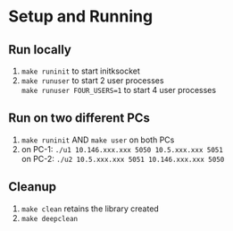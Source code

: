 # Setup and Running

## Run locally

1. `make runinit` to start initksocket
2. `make runuser` to start 2 user processes \
    `make runuser FOUR_USERS=1` to start 4 user processes

## Run on two different PCs

1. `make runinit` AND `make user` on both PCs
2. on PC-1: `./u1 10.146.xxx.xxx 5050 10.5.xxx.xxx 5051` \
    on PC-2: `./u2 10.5.xxx.xxx 5051 10.146.xxx.xxx 5050`

## Cleanup

1. `make clean` retains the library created
2. `make deepclean`

